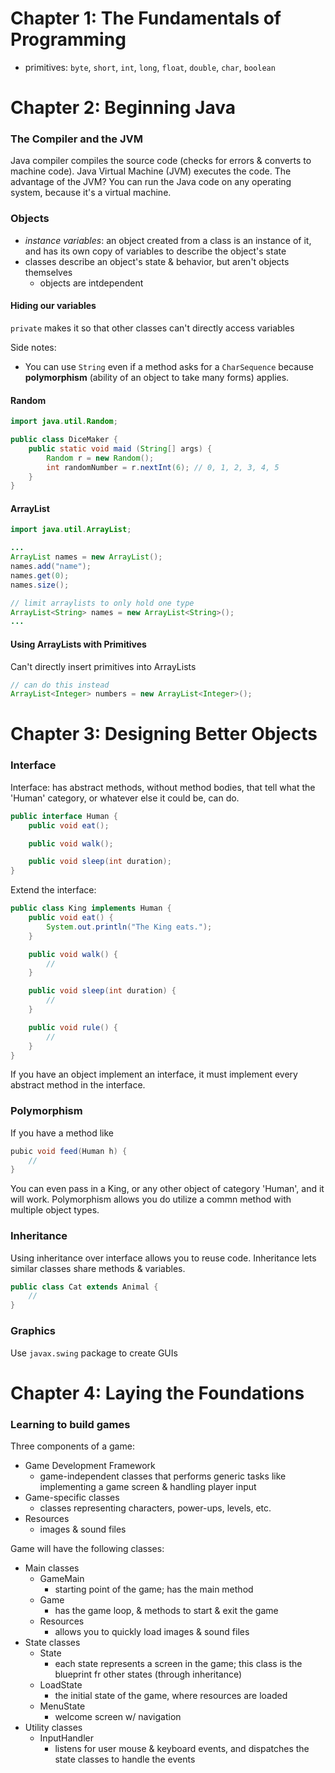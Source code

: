 # Chapter 1: The Fundamentals of Programming

* primitives: `byte`, `short`, `int`, `long`, `float`, `double`, `char`, `boolean`


# Chapter 2: Beginning Java

### The Compiler and the JVM

Java compiler compiles the source code (checks for errors & converts to machine code). Java Virtual Machine (JVM) executes the code. The advantage of the JVM? You can run the Java code on any operating system, because it's a virtual machine.


### Objects

* _instance variables_: an object created from a class is an instance of it, and has its own copy of variables to describe the object's state 
* classes describe an object's state & behavior, but aren't objects themselves
    - objects are intdependent


#### Hiding our variables

`private` makes it so that other classes can't directly access variables


Side notes:

* You can use `String` even if a method asks for a `CharSequence` because __polymorphism__ (ability of an object to take many forms) applies.


#### Random

```java
import java.util.Random;

public class DiceMaker {
    public static void maid (String[] args) {
        Random r = new Random();
        int randomNumber = r.nextInt(6); // 0, 1, 2, 3, 4, 5
    }
}
```


#### ArrayList

```java
import java.util.ArrayList;

...
ArrayList names = new ArrayList();
names.add("name");
names.get(0);
names.size();

// limit arraylists to only hold one type
ArrayList<String> names = new ArrayList<String>();
...
```


#### Using ArrayLists with Primitives

Can't directly insert primitives into ArrayLists
```java
// can do this instead
ArrayList<Integer> numbers = new ArrayList<Integer>();
```



# Chapter 3: Designing Better Objects

### Interface

Interface: has abstract methods, without method bodies, that tell what the 'Human' category, or whatever else it could be, can do.
```java
public interface Human {
    public void eat();

    public void walk();

    public void sleep(int duration);
}
```

Extend the interface:

```java
public class King implements Human {
    public void eat() {
        System.out.println("The King eats.");
    }

    public void walk() {
        //
    }

    public void sleep(int duration) {
        //
    }

    public void rule() {
        //
    }
}
```

If you have an object implement an interface, it must implement every abstract method in the interface.


### Polymorphism

If you have a method like

```java
pubic void feed(Human h) {
    //
}
```

You can even pass in a King, or any other object of category 'Human', and it will work. Polymorphism allows you do utilize a commn method with multiple object types.


### Inheritance

Using inheritance over interface allows you to reuse code. Inheritance lets similar classes share methods & variables.

```java
public class Cat extends Animal {
    //
}
```


### Graphics

Use `javax.swing` package to create GUIs



# Chapter 4: Laying the Foundations

### Learning to build games

Three components of a game:

* Game Development Framework
    - game-independent classes that performs generic tasks like implementing a game screen & handling player input
* Game-specific classes
    - classes representing characters, power-ups, levels, etc.
* Resources
    - images & sound files

Game will have the following classes:

* Main classes
    - GameMain
        + starting point of the game; has the main method
    - Game
        + has the game loop, & methods to start & exit the game
    - Resources
        + allows you to quickly load images & sound files
* State classes
    - State
        + each state represents a screen in the game; this class is the blueprint fr other states (through inheritance)
    - LoadState
        + the initial state of the game, where resources are loaded
    - MenuState
        + welcome screen w/ navigation
* Utility classes
    - InputHandler
        + listens for user mouse & keyboard events, and dispatches the state classes to handle the events
